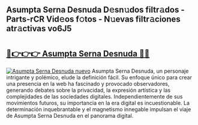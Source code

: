## Asumpta Serna Desnuda D𝚎sn𝚞dos filtr𝚊dos - Parts-rCR Vid𝚎os f𝚘tos - N𝚞evas filtr𝚊ciones atr𝚊ctivas vo6J5

# <h2><a href="http://mb5tae.tromn.icu/?c=Asumpta+Serna+Desnuda">🔗👉👉👉 Asumpta Serna Desnuda 🔗🔗</a></h2>

[![Asumpta Serna Desnuda nuevo](https://i.imgur.com/pEAQMta.gif)](http://mb5tae.tromn.icu/?c=Asumpta+Serna+Desnuda)
Asumpta Serna Desnuda, un personaje intrigante y polémico, elude la definición fácil. Su enfoque único para crear una presencia en la web ha fascinado y provocado observadores, generando debates sobre la privacidad, la expresión artística y las complejidades de las sociedades digitales. Independientemente de sus movimientos futuros, su importancia en la era digital es incuestionable. La determinación inquebrantable y el magnetismo innegable impulsan el viaje de Asumpta Serna Desnuda en el panorama digital.
